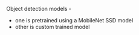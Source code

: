 Object detection models -
- one is pretrained using a MobileNet SSD model
- other is custom trained model
